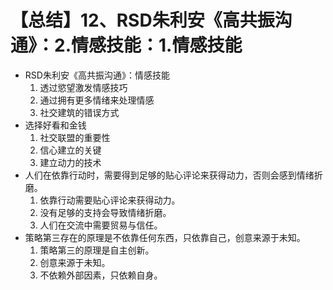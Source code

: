 # 【总结】12、RSD朱利安《高共振沟通》：2.情感技能：1.情感技能

-   RSD朱利安《高共振沟通》：情感技能
    1.  透过慾望激发情感技巧
    2.  通过拥有更多情绪来处理情感
    3.  社交建筑的错误方式
-   选择好看和金钱
    1.  社交联盟的重要性
    2.  信心建立的关键
    3.  建立动力的技术
-   人们在依靠行动时，需要得到足够的贴心评论来获得动力，否则会感到情绪折磨。
    1.  依靠行动需要贴心评论来获得动力。
    2.  没有足够的支持会导致情绪折磨。
    3.  人们在交流中需要贸易与信任。
-   策略第三存在的原理是不依靠任何东西，只依靠自己，创意来源于未知。
    1.  策略第三的原理是自主创新。
    2.  创意来源于未知。
    3.  不依赖外部因素，只依赖自身。